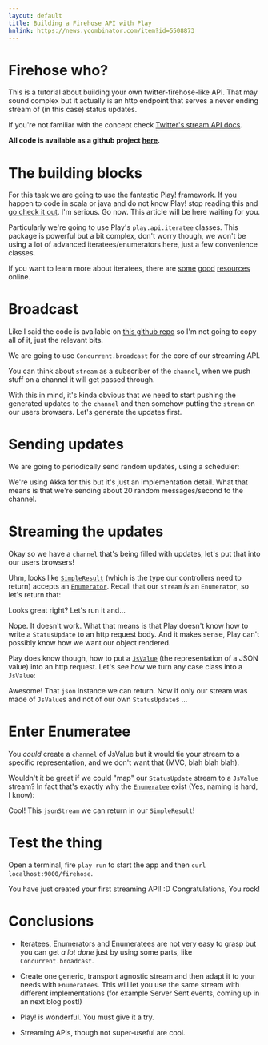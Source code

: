 ```yaml
---
layout: default
title: Building a Firehose API with Play
hnlink: https://news.ycombinator.com/item?id=5508873
---
```


# Firehose who?

This is a tutorial about building your own twitter-firehose-like API. That may sound complex but it actually is an http endpoint that serves a never ending stream of (in this case) status updates.

If you're not familiar with the concept check [Twitter's stream API docs](https://dev.twitter.com/docs/streaming-apis).

**All code is available as a github project [here](https://github.com/fernandezpablo85/play-streaming).**

# The building blocks

For this task we are going to use the fantastic Play! framework. If you happen to code in scala or java and do not know Play! stop reading this and [go check it out](http://playframework.com). I'm serious. Go now. This article will be here waiting for you.

Particularly we're going to use Play's `play.api.iteratee` classes. This package is powerful but a bit complex, don't worry though, we won't be using a lot of advanced iteratees/enumerators here, just a few convenience classes.

If you want to learn more about iteratees, there are [some](http://jazzy.id.au/default/2012/11/06/iteratees_for_imperative_programmers.html) [good](http://mandubian.com/2012/08/27/understanding-play2-iteratees-for-normal-humans/) [resources](http://jsuereth.com/scala/2012/02/29/iteratees.html) online.

# Broadcast

Like I said the code is available on [this github repo](https://github.com/fernandezpablo85/play-streaming) so I'm not going to copy all of it, just the relevant bits.

We are going to use `Concurrent.broadcast` for the core of our streaming API.

<script src="https://gist.github.com/fernandezpablo85/5654676.js">_</script>

You can think about `stream` as a subscriber of the `channel`, when we push stuff on a channel it will get passed through.

With this in mind, it's kinda obvious that we need to start pushing the generated updates to the `channel` and then somehow putting the `stream` on our users browsers. Let's generate the updates first.

# Sending updates

We are going to periodically send random updates, using a scheduler:

<script src="https://gist.github.com/fernandezpablo85/5654705.js">_</script>

We're using Akka for this but it's just an implementation detail. What that means is that we're sending about 20 random messages/second to the channel.

# Streaming the updates

Okay so we have a `channel` that's being filled with updates, let's put that into our users browsers!

Uhm, looks like [`SimpleResult`](http://www.playframework.com/documentation/api/2.1.1/scala/index.html#play.api.mvc.SimpleResult) (which is the type our controllers need to return) accepts an [`Enumerator`](http://www.playframework.com/documentation/api/2.1.1/scala/index.html#play.api.libs.iteratee.Enumerator). Recall that our `stream` *is* an `Enumerator`, so let's return that:

<script src="https://gist.github.com/fernandezpablo85/5654743.js">_</script>

Looks great right? Let's run it and...

<script src="https://gist.github.com/fernandezpablo85/5654761.js">_</script>

Nope. It doesn't work. What that means is that Play doesn't know how to write a `StatusUpdate` to an http request body. And it makes sense, Play can't possibly know how we want our object rendered.

Play does know though, how to put a [`JsValue`](http://www.playframework.com/documentation/api/2.1.1/scala/index.html#play.api.libs.json.JsValue) (the representation of a JSON value) into an http request. Let's see how we turn any case class into a `JsValue`:

<script src="https://gist.github.com/fernandezpablo85/5654780.js">_</script>

Awesome! That `json` instance we can return. Now if only our stream was made of `JsValue`s and not of our own `StatusUpdate`s ...

# Enter Enumeratee

You *could* create a `channel` of JsValue but it would tie your stream to a specific representation, and we don't want that (MVC, blah blah blah).

Wouldn't it be great if we could "map" our `StatusUpdate` stream to a `JsValue` stream? In fact that's exactly why the [`Enumeratee`](http://www.playframework.com/documentation/api/2.1.1/scala/index.html#play.api.libs.iteratee.Enumeratee) exist (Yes, naming is hard, I know):

<script src="https://gist.github.com/fernandezpablo85/5654794.js">_</script>

Cool! This `jsonStream` we can return in our `SimpleResult`!

# Test the thing

Open a terminal, fire `play run` to start the app and then `curl localhost:9000/firehose`. 

You have just created your first streaming API! :D Congratulations, You rock!

# Conclusions

* Iteratees, Enumerators and Enumeratees are not very easy to grasp but you can get *a lot done* just by using some parts, like `Concurrent.broadcast`.

* Create one generic, transport agnostic stream and then adapt it to your needs with `Enumeratees`. This will let you use the same stream with different implementations (for example Server Sent events, coming up in an next blog post!)

* Play! is wonderful. You must give it a try.

* Streaming APIs, though not super-useful are cool.

